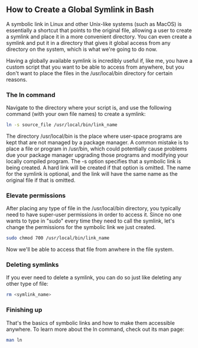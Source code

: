 ## How to Create a Global Symlink in Bash

A symbolic link in Linux and other Unix-like systems (such as MacOS) is essentially a shortcut that points to the original file, allowing a user to create a symlink and place it in a more convenient directory. You can even create a symlink and put it in a directory that gives it global access from any directory on the system, which is what we're going to do now.

Having a globally available symlink is incredibly useful if, like me, you have a custom script that you want to be able to access from anywhere, but you don't want to place the files in the /usr/local/bin directory for certain reasons.

### The ln command

Navigate to the directory where your script is, and use the following command (with your own file names) to create a symlink:
```bash
ln -s source_file /usr/local/bin/link_name
```
The directory /usr/local/bin is the place where user-space programs are kept that are not managed by a package manager. A common mistake is to place a file or program in /usr/bin, which could potentially cause problems due your package manager upgrading those programs and modifying your locally compiled program.
The -s option specifies that a symbolic link is being created. A hard link will be created if that option is omitted. The name for the symlink is optional, and the link will have the same name as the original file if that is omitted.

### Elevate permissions

After placing any type of file in the /usr/local/bin directory, you typically need to have super-user permissions in order to access it. Since no one wants to type in "sudo" every time they need to call the symlink, let's change the permissions for the symbolic link we just created.
```bash
sudo chmod 700 /usr/local/bin/link_name
```
Now we'll be able to access that file from anwhere in the file system.

### Deleting symlinks

If you ever need to delete a symlink, you can do so just like deleting any other type of file:
```bash
rm <symlink_name>
```

### Finishing up

That's the basics of symbolic links and how to make them accessible anywhere.
To learn more about the ln command, check out its man page:
```bash
man ln
```
